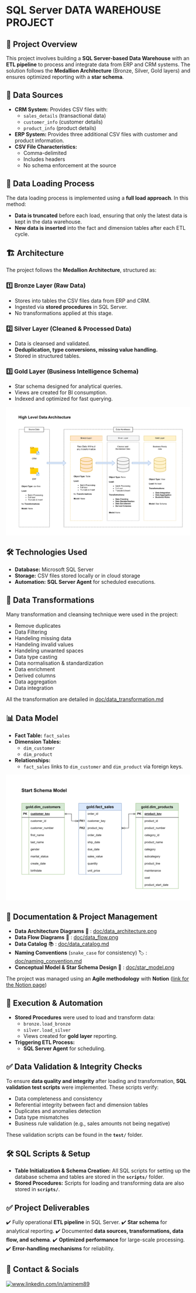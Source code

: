 # SQL Server DATA WAREHOUSE PROJECT

## 📌 Project Overview
This project involves building a **SQL Server-based Data Warehouse** with an **ETL pipeline** to process and integrate data from ERP and CRM systems. The solution follows the **Medallion Architecture** (Bronze, Silver, Gold layers) and ensures optimized reporting with a **star schema**.

## 📂 Data Sources
- **CRM System:** Provides CSV files with:
  - `sales_details` (transactional data)
  - `customer_info` (customer details)
  - `product_info` (product details)
- **ERP System:** Provides three additional CSV files with customer and product information.
- **CSV File Characteristics:**
  - Comma-delimited
  - Includes headers
  - No schema enforcement at the source
 
## 🚚 Data Loading Process
The data loading process is implemented using a **full load approach**. In this method:
- **Data is truncated** before each load, ensuring that only the latest data is kept in the data warehouse.
- **New data is inserted** into the fact and dimension tables after each ETL cycle.

## 🏗️ Architecture
The project follows the **Medallion Architecture**, structured as:


### 1️⃣ Bronze Layer (Raw Data)
- Stores into tables the CSV files data from ERP and CRM.
- Ingested via **stored procedures** in SQL Server.
- No transformations applied at this stage.

### 2️⃣ Silver Layer (Cleaned & Processed Data)
- Data is cleansed and validated.
- **Deduplication, type conversions, missing value handling.**
- Stored in structured tables.

### 3️⃣ Gold Layer (Business Intelligence Schema)
- Star schema designed for analytical queries.
- Views are created for BI consumption.
- Indexed and optimized for fast querying.

![Data Architecture](doc/data_architecture.png)

## 🛠️ Technologies Used
- **Database:** Microsoft SQL Server
- **Storage:** CSV files stored locally or in cloud storage
- **Automation:** **SQL Server Agent** for scheduled executions.

## 🔄 Data Transformations
Many transformation and cleansing technique were used in the project:
- Remove duplicates
- Data Filtering
- Handeling missing data
- Handeling invalid values
- Handeling unwanted spaces
- Data type casting
- Data normalisation & standardization
- Data enrichment
- Derived columns
- Data aggregation
- Data integration

All the transformation are detailed in [doc/data_transformation.md](doc/data_transformation.md)


## 📊 Data Model
- **Fact Table:** `fact_sales`
- **Dimension Tables:**
  - `dim_customer`
  - `dim_product`
- **Relationships:**
  - `fact_sales` links to `dim_customer` and `dim_product` via foreign keys.
 
 ![Data Model](doc/star_model.png)


## 📝 Documentation & Project Management
- **Data Architecture Diagrams** 📌 : [doc/data_architecture.png](doc/data_architecture.png)
- **Data Flow Diagrams** 🔄 : [doc/data_flow.png](doc/data_flow.png)
- **Data Catalog** 📚 : [doc/data_catalog.md](doc/data_catalog.md)
- **Naming Conventions** (`snake_case` for consistency) 🏷️ : [doc/naming_convention.md](doc/naming_convention.md)
- **Conceptual Model & Star Schema Design** 🌟 : [doc/star_model.png](doc/star_model.png)

The project was managed using an **Agile methodology** with **Notion** ([link for the Notion page](https://mewing-pyjama-a13.notion.site/SQL-Server-Data-Warehouse-Project-1be923a250a58037b793ca6330c2fd57)) 

## 🚀 Execution & Automation
- **Stored Procedures** were used to load and transform data:
  - `bronze.load_bronze`
  - `silver.load_silver`
  - Views created for **gold layer** reporting.
- **Triggering ETL Process:**
  - **SQL Server Agent** for scheduling.


## ✅ Data Validation & Integrity Checks
To ensure **data quality and integrity** after loading and transformation, **SQL validation test scripts** were implemented. These scripts verify:
- Data completeness and consistency
- Referential integrity between fact and dimension tables
- Duplicates and anomalies detection
- Data type mismatches
- Business rule validation (e.g., sales amounts not being negative)

These validation scripts can be found in the **`test/`** folder.

## 🛠️ SQL Scripts & Setup
- **Table Initialization & Schema Creation:** All SQL scripts for setting up the database schema and tables are stored in the **`scripts/`** folder.
- **Stored Procedures:** Scripts for loading and transforming data are also stored in **`scripts/`**.


## ✅ Project Deliverables
✔️ Fully operational **ETL pipeline** in SQL Server.
✔️ **Star schema** for analytical reporting.
✔️ Documented **data sources, transformations, data flow, and schema**.
✔️ **Optimized performance** for large-scale processing.
✔️ **Error-handling mechanisms** for reliability.


## 📌 Contact & Socials
<a href="https://linkedin.com/in/aminem89" target="blank"><img align="center" src="https://raw.githubusercontent.com/rahuldkjain/github-profile-readme-generator/master/src/images/icons/Social/linked-in-alt.svg" alt="www.linkedin.com/in/aminem89" height="30" width="40" /></a>
